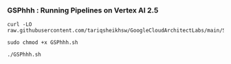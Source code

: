 ### GSPhhh :  Running Pipelines on Vertex AI 2.5 

```
curl -LO raw.githubusercontent.com/tariqsheikhsw/GoogleCloudArchitectLabs/main/Solutions/GSPhhh.sh

sudo chmod +x GSPhhh.sh

./GSPhhh.sh
```


